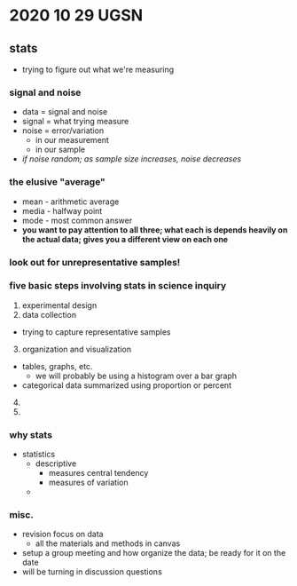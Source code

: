 # 2020 10 29 UGSN
## stats
- trying to figure out what we're measuring

### signal and noise
- data = signal and noise
- signal = what trying measure
- noise = error/variation
  - in our measurement
  - in our sample
- *if noise random; as sample size increases, noise decreases*

### the elusive "average"
- mean - arithmetic average
- media - halfway point
- mode - most common answer
- **you want to pay attention to all three; what each is  depends heavily on the actual data; gives you a different view on each one**

### **look out for unrepresentative samples!**

### five basic steps involving stats in science inquiry

1. experimental design
2. data collection
  - trying to capture representative samples
3. organization and visualization
  - tables, graphs, etc.
    - we will probably be using a histogram over a bar graph
  - categorical data summarized using proportion or percent
4.
5.

<!--go through and find 4 and 5 in the files in canvas-->

### why stats
- statistics
  - descriptive
    - measures central tendency
    - measures of variation
  -

### misc.
- revision focus on data
  - all the materials and methods in canvas
- setup a group meeting and how organize the data; be ready for it on the date
- will be turning in discussion questions
